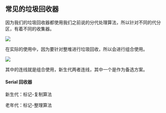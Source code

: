## 常见的垃圾回收器

因为我们的垃圾回收器都使用我们之前说的分代处理算法，所以针对不同的代分区，有着不同的收集器。

![](https://pic.imgdb.cn/item/5eef468914195aa5946ca981.png)

在实际的使用中，因为要针对整堆进行垃圾回收，所以会进行组合使用。

![](https://pic.imgdb.cn/item/5eef46be14195aa5946cd434.png)

其中的连线就是组合使用，新生代两者连线，其中一个是作为备选方案。

#### Serial 回收器

新生代：标记-复制算法

老年代：标记-整理算法

